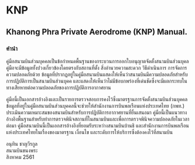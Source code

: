 # KNP
## Khanong Phra Private Aerodrome (KNP) Manual.

### คำนำ

คู่มือสนามบินส่วนบุคคลเป็นข้อกำหนดพื้นฐานของกระบวนการออกใบอนุญาตจัดตั้งสนามบินส่วนบุคล คู่มือจะมีข้อมูลทั้งปวงเกี่ยวข้องโดยตรงกับสถานที่ตั้ง สิ่งอำนวยความสะดวก วิธีดำเนินการ การจัดการความปลอดภัยด้วย ข้อมูลที่ปรากฏอยู่ในคู่มือสนามบินแสดงให้เห็นว่าสนามบินมีความปลอดภัยสำหรับการปฏิบัติการเป็นสนามบินส่วนบุคค  และแสดงให้เห็นว่าไม่มีข้อบกพร่องที่เด่นชัดซึ่งจะมีผลกระทบในทางเสียหายต่อความปลอดภัยของการปฏิบัติการอากาศยาน 

คู่มือนี้เป็นเอกสารอ้างอิงและเป็นรายการตรวจสอบการคงไว้ซึ่งมาตรฐานการจัดตั้งสนามบินส่วนบุคคล ข้อมูลที่อยู่ในคู่มือสนามบินส่วนบุคคลนี้จะช่วยให้สำนักงานการบินพลเรือนแห่งประเทศไทย (กพท.) ประเมินความเหมาะสมของสนามบินสำหรับการปฏิบัติการอากาศยานที่ยื่นเสนอมา คู่มือนี้เป็นแนวทางอ้างอิงพื้นฐานสำหรับทำการตรวจพินิจสถานที่ในสนามบินและเพื่อการตรวจพินิจความปลอดภัยในเวลาต่อมา คู่มือสนามบินนี้เป็นเอกสารอ้างอิงที่ยอมรับระหว่างสนามบินบ้านธิ และสำนักงานการบินพลเรือนแห่งประเทศไทยในเรื่องของมาตรฐาน เงื่อนไข และระดับการให้บริการซึ่งต้องคงไว้ที่สนามบิน


อนุทิน ชาญวีรกูล \
สนามบินขนงพระ \
สิงหาคม 2561
